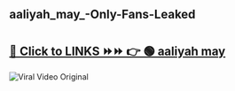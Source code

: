 
 ## aaliyah_may_-Only-Fans-Leaked

# <h2><a href="https://clipsfans.com/aaliyah_may_&ref=git">🔗 Click to LINKS ⏩⏩ 👉 🟢 aaliyah may  </a></h2>

<a href="https://clipsfans.com/aaliyah_may_&ref=git" rel="nofollow" data-target="animated-image.originalLink"><img src="https://i.ibb.co.com/xMMVF88/686577567.gif" alt="Viral Video Original" style="max-width: 100%; display: inline-block;" data-target="animated-image.originalImage"></a>
